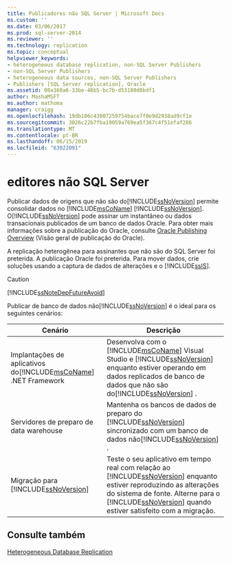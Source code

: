 ```yaml
---
title: Publicadores não SQL Server | Microsoft Docs
ms.custom: ''
ms.date: 03/06/2017
ms.prod: sql-server-2014
ms.reviewer: ''
ms.technology: replication
ms.topic: conceptual
helpviewer_keywords:
- heterogeneous database replication, non-SQL Server Publishers
- non-SQL Server Publishers
- heterogeneous data sources, non-SQL Server Publishers
- Publishers [SQL Server replication], Oracle
ms.assetid: 08a160a6-33be-46b5-bc7b-d53180d8bdf1
author: MashaMSFT
ms.author: mathoma
manager: craigg
ms.openlocfilehash: 19db106c43007259754bace7f0e9d2938ad9cf1e
ms.sourcegitcommit: 3026c22b7fba19059a769ea5f367c4f51efaf286
ms.translationtype: MT
ms.contentlocale: pt-BR
ms.lasthandoff: 06/15/2019
ms.locfileid: "63022091"
---
```

# <a name="non-sql-server-publishers"></a>editores não SQL Server
  Publicar dados de origens que não são do[!INCLUDE[ssNoVersion](../../../includes/ssnoversion-md.md)] permite consolidar dados no [!INCLUDE[msCoName](../../../includes/msconame-md.md)] [!INCLUDE[ssNoVersion](../../../includes/ssnoversion-md.md)]. O[!INCLUDE[ssNoVersion](../../../includes/ssnoversion-md.md)] pode assinar um instantâneo ou dados transacionais publicados de um banco de dados Oracle. Para obter mais informações sobre a publicação do Oracle, consulte [Oracle Publishing Overview](oracle-publishing-overview.md) (Visão geral de publicação do Oracle).  
  
 A replicação heterogênea para assinantes que não são do SQL Server foi preterida. A publicação Oracle foi preterida. Para mover dados, crie soluções usando a captura de dados de alterações e o [!INCLUDE[ssIS](../../../includes/ssis-md.md)].  
  
> [!CAUTION]  
>  [!INCLUDE[ssNoteDepFutureAvoid](../../../includes/ssnotedepfutureavoid-md.md)]  
  
 Publicar de banco de dados não[!INCLUDE[ssNoVersion](../../../includes/ssnoversion-md.md)] é o ideal para os seguintes cenários:  
  
|Cenário|Descrição|  
|--------------|-----------------|  
|Implantações de aplicativos do[!INCLUDE[msCoName](../../../includes/msconame-md.md)] .NET Framework|Desenvolva com o [!INCLUDE[msCoName](../../../includes/msconame-md.md)] Visual Studio e [!INCLUDE[ssNoVersion](../../../includes/ssnoversion-md.md)] enquanto estiver operando em dados replicados de banco de dados que não são do[!INCLUDE[ssNoVersion](../../../includes/ssnoversion-md.md)] .|  
|Servidores de preparo de data warehouse|Mantenha os bancos de dados de preparo do [!INCLUDE[ssNoVersion](../../../includes/ssnoversion-md.md)] sincronizado com um banco de dados não[!INCLUDE[ssNoVersion](../../../includes/ssnoversion-md.md)] .|  
|Migração para [!INCLUDE[ssNoVersion](../../../includes/ssnoversion-md.md)]|Teste o seu aplicativo em tempo real com relação ao [!INCLUDE[ssNoVersion](../../../includes/ssnoversion-md.md)] enquanto estiver reproduzindo as alterações do sistema de fonte. Alterne para o [!INCLUDE[ssNoVersion](../../../includes/ssnoversion-md.md)] quando estiver satisfeito com a migração.|  
  
## <a name="see-also"></a>Consulte também  
 [Heterogeneous Database Replication](heterogeneous-database-replication.md)  
  
  
